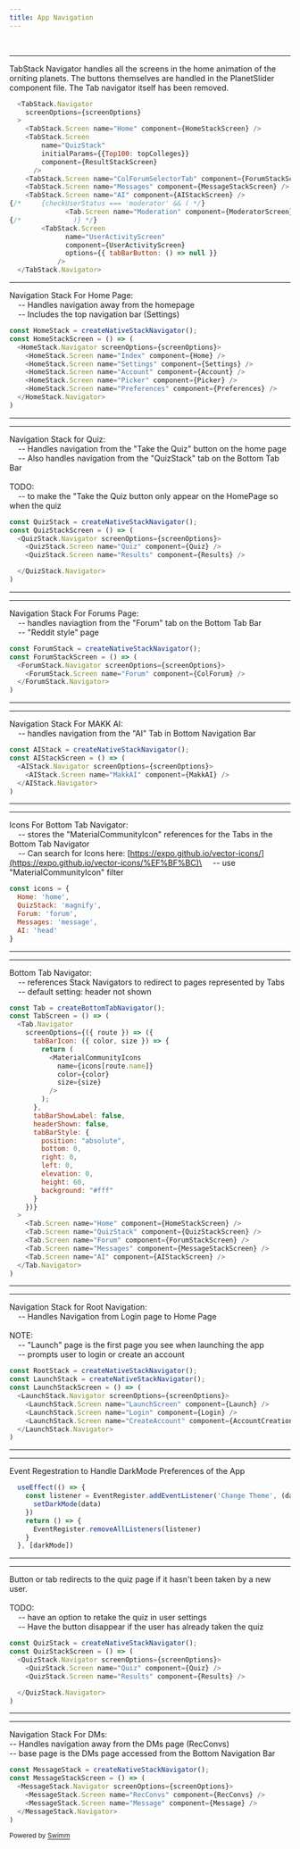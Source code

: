 ```yaml
---
title: App Navigation
---
```

&nbsp;

<SwmSnippet path="/App.jsx" line="196">

---

TabStack Navigator handles all the screens in the home animation of the orniting planets. The buttons themselves are handled in the PlanetSlider component file. The Tab navigator itself has been removed.

```javascript
  <TabStack.Navigator
    screenOptions={screenOptions}
  >
    <TabStack.Screen name="Home" component={HomeStackScreen} />
    <TabStack.Screen
        name="QuizStack"
        initialParams={{Top100: topColleges}}
        component={ResultStackScreen}
      />
    <TabStack.Screen name="ColForumSelectorTab" component={ForumStackScreen} />
    <TabStack.Screen name="Messages" component={MessageStackScreen} />
    <TabStack.Screen name="AI" component={AIStackScreen} />
{/*     {checkUserStatus === 'moderator' && ( */}
              <Tab.Screen name="Moderation" component={ModeratorScreen} />
{/*             )} */}
        <TabStack.Screen
              name="UserActivityScreen"
              component={UserActivityScreen}
              options={{ tabBarButton: () => null }}
            />
  </TabStack.Navigator>
```

---

</SwmSnippet>

Navigation Stack For Home Page:\
&nbsp;&nbsp;&nbsp;&nbsp;-- Handles navigation away from the homepage&nbsp;\
&nbsp;&nbsp;&nbsp;&nbsp;-- Includes the top navigation bar (Settings)

```javascript
const HomeStack = createNativeStackNavigator();
const HomeStackScreen = () => (
  <HomeStack.Navigator screenOptions={screenOptions}>
    <HomeStack.Screen name="Index" component={Home} />
    <HomeStack.Screen name="Settings" component={Settings} />
    <HomeStack.Screen name="Account" component={Account} />
    <HomeStack.Screen name="Picker" component={Picker} />
    <HomeStack.Screen name="Preferences" component={Preferences} />
  </HomeStack.Navigator>
)

```

---

---

Navigation Stack for Quiz:\
&nbsp;&nbsp;&nbsp;&nbsp;-- Handles navigation from the "Take the Quiz" button on the home page\
&nbsp;&nbsp;&nbsp;&nbsp;-- Also handles navigation from the "QuizStack" tab on the Bottom Tab Bar\
\
TODO:\
&nbsp;&nbsp;&nbsp;&nbsp;-- to make the "Take the Quiz button only appear on the HomePage so when the quiz&nbsp;

```javascript
const QuizStack = createNativeStackNavigator();
const QuizStackScreen = () => (
  <QuizStack.Navigator screenOptions={screenOptions}>
    <QuizStack.Screen name="Quiz" component={Quiz} />
    <QuizStack.Screen name="Results" component={Results} />

  </QuizStack.Navigator>
)

```

---

---

Navigation Stack For Forums Page:\
&nbsp;&nbsp;&nbsp;&nbsp;-- handles naviagtion from the "Forum" tab on the Bottom Tab Bar\
&nbsp;&nbsp;&nbsp;&nbsp;-- "Reddit style" page

```javascript
const ForumStack = createNativeStackNavigator();
const ForumStackScreen = () => (
  <ForumStack.Navigator screenOptions={screenOptions}>
    <ForumStack.Screen name="Forum" component={ColForum} />
  </ForumStack.Navigator>
)

```

---

---

Navigation Stack For MAKK AI:\
&nbsp;&nbsp;&nbsp;&nbsp;-- handles navigation from the "AI" Tab in Bottom Navigation Bar

```javascript
const AIStack = createNativeStackNavigator();
const AIStackScreen = () => (
  <AIStack.Navigator screenOptions={screenOptions}>
    <AIStack.Screen name="MakkAI" component={MakkAI} />
  </AIStack.Navigator>
)

```

---

---

Icons For Bottom Tab Navigator:\
&nbsp;&nbsp;&nbsp;&nbsp;-- stores the "MaterialCommunityIcon" references for the Tabs in the Bottom Tab Navigator&nbsp;\
&nbsp;&nbsp;&nbsp;&nbsp;-- Can search for Icons here: [https://expo.github.io/vector-icons/](https://expo.github.io/vector-icons/%EF%BF%BC)\
&nbsp;&nbsp;&nbsp;&nbsp;-- use "MaterialCommunityIcon" filter

```javascript
const icons = {
  Home: 'home',
  QuizStack: 'magnify',
  Forum: 'forum',
  Messages: 'message',
  AI: 'head'
}

```

---

---

Bottom Tab Navigator:\
&nbsp;&nbsp;&nbsp;&nbsp;-- references Stack Navigators to redirect to pages represented by Tabs\
&nbsp;&nbsp;&nbsp;&nbsp;-- default setting: header not shown

```javascript
const Tab = createBottomTabNavigator();
const TabScreen = () => (
  <Tab.Navigator
    screenOptions={({ route }) => ({
      tabBarIcon: ({ color, size }) => {
        return (
          <MaterialCommunityIcons
            name={icons[route.name]}
            color={color}
            size={size}
          />
        );
      },
      tabBarShowLabel: false,
      headerShown: false,
      tabBarStyle: {
        position: "absolute",
        bottom: 0,
        right: 0,
        left: 0,
        elevation: 0,
        height: 60,
        background: "#fff"
      }
    })}
  >
    <Tab.Screen name="Home" component={HomeStackScreen} />
    <Tab.Screen name="QuizStack" component={QuizStackScreen} />
    <Tab.Screen name="Forum" component={ForumStackScreen} />
    <Tab.Screen name="Messages" component={MessageStackScreen} />
    <Tab.Screen name="AI" component={AIStackScreen} />
  </Tab.Navigator>
)

```

---

---

Navigation Stack for Root Navigation:\
&nbsp;&nbsp;&nbsp;&nbsp;-- Handles Navigation from Login page to Home Page\
\
NOTE:&nbsp;\
&nbsp;&nbsp;&nbsp;&nbsp;-- "Launch" page is the first page you see when launching the app\
&nbsp;&nbsp;&nbsp;&nbsp;-- prompts user to login or create an account

```javascript
const RootStack = createNativeStackNavigator();
const LaunchStack = createNativeStackNavigator();
const LaunchStackScreen = () => (
  <LaunchStack.Navigator screenOptions={screenOptions}>
    <LaunchStack.Screen name="LaunchScreen" component={Launch} />
    <LaunchStack.Screen name="Login" component={Login} />
    <LaunchStack.Screen name="CreateAccount" component={AccountCreation} />
  </LaunchStack.Navigator>
)

```

---

---

Event Regestration to Handle DarkMode Preferences of the App

```javascript
  useEffect(() => {
    const listener = EventRegister.addEventListener('Change Theme', (data) => {
      setDarkMode(data)
    })
    return () => {
      EventRegister.removeAllListeners(listener)
    }
  }, [darkMode])

```

---

---

Button or tab redirects to the quiz page if it hasn't been taken by a new user.\
\
TODO:\
&nbsp;&nbsp;&nbsp;&nbsp;-- have an option to retake the quiz in user settings\
&nbsp;&nbsp;&nbsp;&nbsp;-- Have the button disappear if the user has already taken the quiz

```javascript
const QuizStack = createNativeStackNavigator();
const QuizStackScreen = () => (
  <QuizStack.Navigator screenOptions={screenOptions}>
    <QuizStack.Screen name="Quiz" component={Quiz} />
    <QuizStack.Screen name="Results" component={Results} />

  </QuizStack.Navigator>
)

```

---

---

Navigation Stack For DMs:\
-- Handles navigation away from the DMs page (RecConvs)\
-- base page is the DMs page accessed from the Bottom Navigation Bar

```javascript
const MessageStack = createNativeStackNavigator();
const MessageStackScreen = () => (
  <MessageStack.Navigator screenOptions={screenOptions}>
    <MessageStack.Screen name="RecConvs" component={RecConvs} />
    <MessageStack.Screen name="Message" component={Message} />
  </MessageStack.Navigator>
)
```

<SwmMeta version="3.0.0" repo-id="Z2l0aHViJTNBJTNBQ29sbGVnZU1hdGNoZXIlM0ElM0FwaW5yYXNwYmVycnkwNjM=" repo-name="CollegeMatcher"><sup>Powered by [Swimm](https://app.swimm.io/)</sup></SwmMeta>
